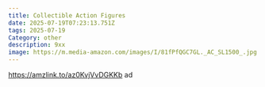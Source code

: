 ```yaml
---
title: Collectible Action Figures
date: 2025-07-19T07:23:13.751Z
tags: 2025-07-19
Category: other
description: 9xx
image: https://m.media-amazon.com/images/I/81fPfQGC7GL._AC_SL1500_.jpg
---
```

https://amzlink.to/az0KvjVvDGKKb ad